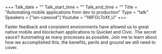 +++
Talk_date = ""
Talk_start_time = ""
Talk_end_time = ""
Title = "Automating mobile applications from dev to production"
Type = "talk"
Speakers = ["ian-cawood"]
Youtube = "1WFOc7oXf_U"
+++

Faster feedback and consistent environments have allowed us to great native mobile and blockchain applications to Quicket and Civic. The secret sauce? Automating as many processes as possible. Join me to learn about how we accomplished this, the benefits, perils and ground we still need to cover.
